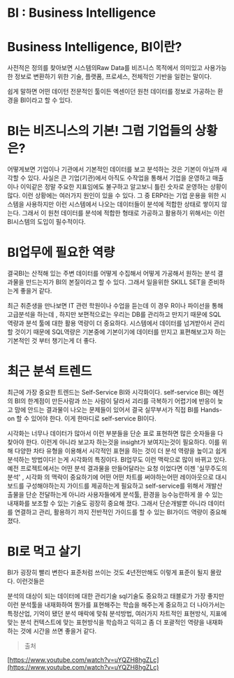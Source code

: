 # BI : Business Intelligence

# Business Intelligence, BI이란?

사전적은 정의를 찾아보면 시스템의Raw Data를 비즈니스 목적에서 의미있고 사용가능한 정보로 변환하기 위한 기술, 플랫폼, 프로세스, 전체적인 기반을 일컫는 말이다. 

쉽게 말하면 어떤 데이턴 전문적인 툴이든 엑센이던 원천 데이터를 정보로 가공하는 환경을  BI이라고 할 수 있다. 

# BI는 비즈니스의 기본! 그럼 기업들의 상황은?

어떻게보면 기업이나 기관에서 기본적인 데이터를 보고 분석하는 것은 기본이 아닐까 새각할 수 있다. 사실은 큰 기업(기관)에서 아직도 수작업을 통해서 기업을 운영하고 매출이나 이익같은 정말 주요한 지표임에도 불구하고 알고보니 틀린 숫자로 운영하는 상황이 많다. 이런 상황에는 여러가지 원인이 있을 수 있다. 그 중 ERP라는 기업 운용을 위한 시스템을 사용하지만 이런 시스템에서 나오는 데이터들이 분석에 적합한 상태로 쌓이지 않는다. 그래서 이 원천 데이터를 분석에 적합한  형태로 가공하고 활용하기 위해서는  이런BI시스템의 도입이 필수적이다.

# BI업무에 필요한 역량

결국BI는 산적해 있는 주변 데이터를 어떻게 수집해서 어떻게 가공해서 원하는 분석 결과물을 만드는지가 BI의 본질이라고 할 수 있다. 그래서 일을위한 SKILL SET을 준비하는게 좋을거 같다. 

최근 취준생을 만나보면 IT 관련 학원이나 수업을 듣는데 이 경우 R이나 파이선을 통해 고급분석을 하는데 , 하지만 보편적으로는 우리는 DB를 관리하고 만지기 때문에 SQL 역량과 분석 툴에 대한 활용 역량이 더 중요하다. 시스템에서 데이터를 넘겨받아서 관리할 것이기 때문에 SQL역량은 기본중에 기본이기에 데이터를 만지고 표편해보고자 하는 기본적인 것 부터 챙기는게 더 좋다. 

# 최근 분석 트렌드

최근에 가장 중요한 트렌드는 Self-Service BI와 시각화이다. self-service BI는 예전의 BI의 한계점이 만든사람과 쓰는 사람이 달라서 괴리를 극복하기 어렵기에 반응이 늦고 맘에 안드는 결과물이 나오는 문제들이 있어서 결국 실무부서가 직접 BI를 Hands-on 할 수 있어야 한다. 이게 한마디로 self-service BI이다.

시각화는 너무나 데이터가 많아서 이런 부분들을 단순 표로 표현하면 많은 숫자들을 다 찾아야 한다. 이런게 아니라 보고자 하는것을 insight가 보여지는것이 필요하다. 이를 위해 다양한 차타 유형을 이용해서 시각적인 표현을 하는 것이 더 분석 역량을 높이고 쉽게 분석하는 방법이다! 는게 시각화의 특징이다. BI업무도 이런 맥락으로 많이 바뀌고 있다. 예전 프로젝트에서는 어떤 분석 결과물을 만들어달라는 요청 이었다면 이젠 '실무주도의 분석' , 시각화 의 맥락이 중요하기에 어떤 어떤 차트를 써야하는어떤 레이아웃으로 대시보드를 구성해야하는지 가이드를 제공하는게 필요하고 self-service를 위해서 개발산출물을 단순 전달하는게 아니라 사용자들에게 분석툴, 환경을 능수능란하게 쓸 수 있는 내재화를 보조할 수 있는 기술도 굉장히 중요해 졌다. 그래서 단순개발뿐 아니라 데이터를 연결하고 관리, 활용하기 까지 전반적인 가이드를 할 수 있는 BI가이드 역량이 중요해 졌다. 

# BI로 먹고 살기

BI가 굉장히 빨리 변한다 표준처럼 쓰이는 것도 4년전만해도 이렇게 표준이 될지 몰랐다. 이런것들은 

분석의 대상이 되는 데이터에 대한 관리기술 sql기술도 중요하고 태블로가 가장 좋지만 이런 분석툴을 내재화하여 뭔가를 표현해주는 학습을 해주는게 중요하고 더 나아가서는 특정산업, 기억이 됐던 분석 매락에 맞춰 분석방법, 여러가지 차트적인 표현방식, 지표에 맞는 분석 컨텍스트에 맞는 표현방식을 학습하고 익히고 좀 더 포괄적인 역량을 내재화하는 것에 시간을 쓰면 좋을거 같다. 

> 출처

[https://www.youtube.com/watch?v=uYQZH8hgZLc](https://www.youtube.com/watch?v=uYQZH8hgZLc)